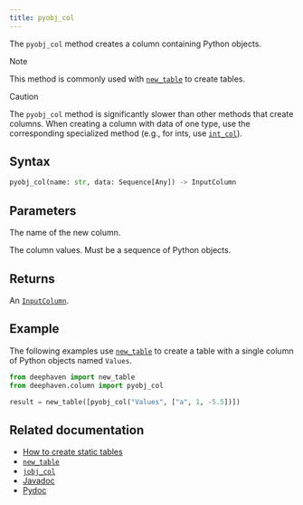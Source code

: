 ```yaml
---
title: pyobj_col
---
```


The `pyobj_col` method creates a column containing Python objects.

> [!NOTE]
> This method is commonly used with [`new_table`](./newTable.md) to create tables.

> [!CAUTION]
> The `pyobj_col` method is significantly slower than other methods that create columns. When creating a column with data of one type, use the corresponding specialized method (e.g., for ints, use [`int_col`](./intCol.md)).

## Syntax

```python syntax
pyobj_col(name: str, data: Sequence[Any]) -> InputColumn
```

## Parameters

<ParamTable>
<Param name="name" type="str">

The name of the new column.

</Param>
<Param name="data" type="Sequence[Any]">

The column values. Must be a sequence of Python objects.

</Param>
</ParamTable>

## Returns

An [`InputColumn`](/core/pydoc/code/deephaven.column.html#deephaven.column.InputColumn).

## Example

The following examples use [`new_table`](./newTable.md) to create a table with a single column of Python objects named `Values`.

```python
from deephaven import new_table
from deephaven.column import pyobj_col

result = new_table([pyobj_col("Values", ["a", 1, -5.5])])
```

## Related documentation

- [How to create static tables](../../../how-to-guides/new-and-empty-table.md)
- [`new_table`](./newTable.md)
- [`jobj_col`](./jobj_col.md)
- [Javadoc](https://deephaven.io/core/javadoc/io/deephaven/engine/util/TableTools.html#col(java.lang.String,T...))
- [Pydoc](/core/pydoc/code/deephaven.column.html#deephaven.column.pyobj_col)
